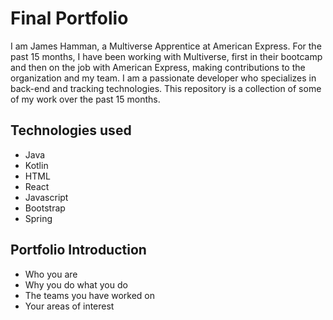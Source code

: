 # Final Portfolio

I am James Hamman, a Multiverse Apprentice at American Express. For the past 15 months, I have been working with Multiverse, first in their bootcamp and then on the job with American Express, making contributions to the organization and my team. I am a passionate developer who specializes in back-end and tracking technologies. This repository is a collection of some of my work over the past 15 months.

## Technologies used
- Java
- Kotlin
- HTML
- React
- Javascript
- Bootstrap
- Spring


## Portfolio Introduction
- Who you are
- Why you do what you do
- The teams you have worked on
- Your areas of interest

